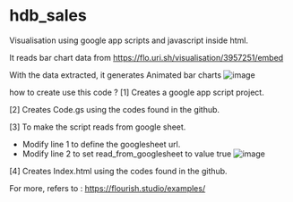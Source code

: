 # hdb_sales

Visualisation using google app scripts and javascript inside html.

It reads bar chart data from https://flo.uri.sh/visualisation/3957251/embed 

With the data extracted, it generates Animated bar charts
![image](https://user-images.githubusercontent.com/32192638/148336036-93f7a250-e8af-47f2-b1bb-a4e4d77fd6e9.png)

how to create use this code ?
[1]
Creates a google app script project.

[2]
Creates Code.gs using the codes found in the github.

[3]
To make the script reads from google sheet.
- Modify line 1 to define the googlesheet url.
- Modify line 2 to set read_from_googlesheet to value true
![image](https://user-images.githubusercontent.com/32192638/148341340-773c288e-21cc-4366-bbe4-4630e371eccf.png)

[4]
Creates Index.html using the codes found in the github.

For more, refers to :
https://flourish.studio/examples/
